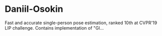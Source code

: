 # Daniil-Osokin
Fast and accurate single-person pose estimation, ranked 10th at CVPR'19 LIP challenge. Contains implementation of "Gl…
